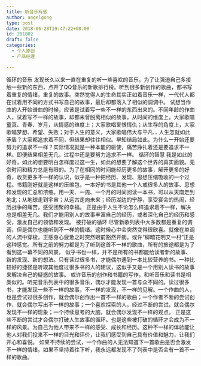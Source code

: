 ```yaml
---
title: 听音乐有感
author: angelgong
type: post
date: 2018-06-28T19:47:22+08:00
id: 201802
draft: false
categories:
  - 个人原创
  - 产品经理

---
```




循环的音乐
发现长久以来一直在重复的听一些喜欢的音乐。为了让强迫自己多接触一些新的东西，点开了QQ音乐的新歌排行榜。听到很多新创作的歌曲，都书写着重复的情绪，重复的故事。突然觉得人的生命其实正如着音乐一样，一代代人都在试着用不同的方式书写自己的故事，最后却都落入了相似的调调中。
试想当作曲的人开始谱曲的时候，应该是试着写一些不一样的东西出来的。不同年龄的作曲人，试着写不一样的故事，却都未曾脱离相似的故事。从时间的维度上，大家歌唱童真、青春、岁月，从情感的维度上；大家歌唱爱恨情仇；从生存的角度上，大家歌唱梦想、希望、失败；对于人生的意义，大家歌唱伟大与平凡...
人生怎就如此矛盾？大家都追求着不同，但结果却往往相似。早知结局如此，为什么一开始还要努力的追求不一样？实际情况就是一种本能的驱使，痛苦挣扎着还是要追求不一样。即便结果相差无几，过程中还是要努力追求不一样。
循环的智慧
我是如此的好奇，如此的想要明白怎样度过这一生，如此的想要了解这个世界的真实面貌。无奈时间和精力总是有限的。为了在相同的时间能经历更多的故事，解开更多的好奇，收货更多不一样的认识，似乎是一种把经历、发现、思想压缩吸收的一个过程。书籍刚好就是这样的压缩包，一本好的书是其他一个人或很多人的故事、思想和发现的汇总和浓缩。用一天、一周、一个月的时间阅读一本书，可以从天南走到地北；从地球走到宇宙；从远古走向未来；经历湖边的宁静，享受宴会的热闹，经历战争的痛苦，感受团聚的幸福。
正是由于人生不论怎么样追求着不一样，解决总是相差无几。我们才能用别人的故事丰富自己的经历，或者深化自己的经历和感受，激发自己的领悟和发现。
被打破的循环
尽管新歌列表中大多数都是重复的调调，但是偶尔也能听到不一样的情绪。这时候心中会突然变得很欣喜。就像在单调的人流中穿梭，正感身心疲惫之时突然眼前豁然开朗。或许“柳暗花明又一村”正是这种感觉。所有之前的努力都是为了听到这首不一样的歌曲，所有的旅途都是为了看到这一幕不同的风景。
似乎书也一样，并不是所有的书都能给读者新的故事、新的发现、新的想法。只有读过很多书，才能偶尔遇到一本比较营养的书。一种比较好的捷径是听取其他度过很多书的人的建议，这似乎又是一个用别人读书的故事来解决自己的疑惑的故事。
或许音乐的创作和书籍的写作，和听音乐和读书是相类似的。听完音乐列表中的很多音乐，偶尔才能发现一首与众不同的。读过很多书，才能发现一些不一样的故事，不一样的发现，不一样的见解。一个作曲的人，也是尝试过很多创作，就会偶尔创作出一首不一样的歌曲；一个作者不断的尝试创作，就会偶尔写出不一样的故事；一个喜欢探索的人，经过不断的尝试，就会偶尔发现不一样的现象；一个持续思考的大脑，就会偶尔发现不一样的观点。
正是这些不断的尝试才会偶尔打破人生故事的循环。也是这些被打破的循环才会成为不一样的风景。为自己为他人带来不一样的感受、成长和经历。这种不一样的体验能让他人对我们投来不一样的目光和评价，让我们感受到自己具有价值和魅力，让我们开心和喜悦。
如果不持续的尝试，一个作曲的人无法知道下一首歌曲是否会激发不一样的情绪。如果不坚持着往下听，我永远都发现不了列表中是否会有一首不一样的歌曲。
